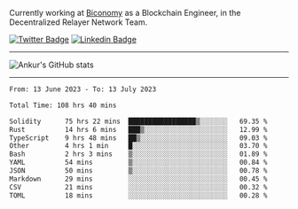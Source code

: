 Currently working at [Biconomy](https://biconomy.io/) as a Blockchain Engineer, in the Decentralized Relayer Network Team.

 [![Twitter Badge](https://img.shields.io/badge/-@ankurdubey521-1ca0f1?style=flat-square&labelColor=1ca0f1&logo=twitter&logoColor=white&link=https://twitter.com/ankurdubey521)](https://twitter.com/ankurdubey521) [![Linkedin Badge](https://img.shields.io/badge/-ankurdubey521-blue?style=flat-square&logo=Linkedin&logoColor=white&link=https://www.linkedin.com/in/ankurdubey521/)](https://www.linkedin.com/in/ankurdubey521/)

<hr/>

![Ankur's GitHub stats](https://github-readme-stats.vercel.app/api?username=ankurdubey521&count_private=true&theme=radical)

<hr/>

<!--START_SECTION:waka-->

```txt
From: 13 June 2023 - To: 13 July 2023

Total Time: 108 hrs 40 mins

Solidity      75 hrs 22 mins  █████████████████▒░░░░░░░   69.35 %
Rust          14 hrs 6 mins   ███▒░░░░░░░░░░░░░░░░░░░░░   12.99 %
TypeScript    9 hrs 48 mins   ██▒░░░░░░░░░░░░░░░░░░░░░░   09.03 %
Other         4 hrs 1 min     █░░░░░░░░░░░░░░░░░░░░░░░░   03.70 %
Bash          2 hrs 3 mins    ▒░░░░░░░░░░░░░░░░░░░░░░░░   01.89 %
YAML          54 mins         ▒░░░░░░░░░░░░░░░░░░░░░░░░   00.84 %
JSON          50 mins         ▒░░░░░░░░░░░░░░░░░░░░░░░░   00.78 %
Markdown      29 mins         ░░░░░░░░░░░░░░░░░░░░░░░░░   00.45 %
CSV           21 mins         ░░░░░░░░░░░░░░░░░░░░░░░░░   00.32 %
TOML          18 mins         ░░░░░░░░░░░░░░░░░░░░░░░░░   00.28 %
```

<!--END_SECTION:waka-->
